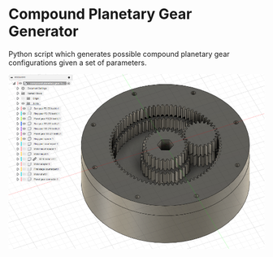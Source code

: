 # Compound Planetary Gear Generator
Python script which generates possible compound planetary gear configurations given a set of parameters.

![model](model.png)